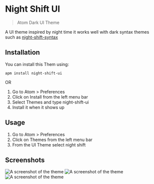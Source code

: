 # Night Shift UI
> Atom Dark UI Theme

A UI theme inspired by night time it works well with dark syntax themes such as [night-shift-syntax](https://github.com/WalidKurchied/night-shift-syntax.git)



## Installation

You can install this Them using:

```
apm install night-shift-ui
```
OR

1. Go to Atom > Preferences
2. Click on Install from the left menu bar
3. Select Themes and type night-shift-ui
4. Install it when it shows up




## Usage

1. Go to Atom > Preferences
2. Click on Themes from the left menu bar
3. From the UI Theme select night shift




## Screenshots

![A screenshot of the theme](https://user-images.githubusercontent.com/7544317/27774432-107068b2-5f8a-11e7-9c73-3d3ebcc61e35.png)
![A screenshot of the theme](https://user-images.githubusercontent.com/7544317/27774464-90c18dd4-5f8a-11e7-8756-4c3be6de0075.png)
![A screenshot of the theme](https://user-images.githubusercontent.com/7544317/27774465-90d90b3a-5f8a-11e7-942f-49039b1fc80a.png)
